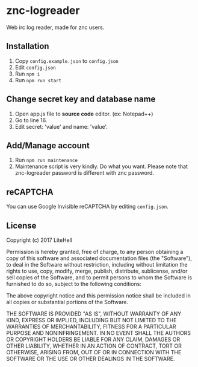 # znc-logreader
Web irc log reader, made for znc users.

## Installation
1. Copy `config.example.json` to `config.json`
1. Edit `config.json`
1. Run `npm i`
1. Run `npm run start`

## Change secret key and database name
1. Open app.js file to **source code** editor. (ex: Notepad++)
1. Go to line 16.
1. Edit secret: 'value' and name: 'value'.

## Add/Manage account
1. Run `npm run maintenance`
1. Maintenance script is very kindly. Do what you want.
Please note that znc-logreader password is different with znc password.

## reCAPTCHA
You can use Google Invisible reCAPTCHA by editing `config.json`.

## License
Copyright (c) 2017 LiteHell

Permission is hereby granted, free of charge, to any person obtaining a copy
of this software and associated documentation files (the "Software"), to deal
in the Software without restriction, including without limitation the rights
to use, copy, modify, merge, publish, distribute, sublicense, and/or sell
copies of the Software, and to permit persons to whom the Software is
furnished to do so, subject to the following conditions:

The above copyright notice and this permission notice shall be included in all
copies or substantial portions of the Software.

THE SOFTWARE IS PROVIDED "AS IS", WITHOUT WARRANTY OF ANY KIND, EXPRESS OR
IMPLIED, INCLUDING BUT NOT LIMITED TO THE WARRANTIES OF MERCHANTABILITY,
FITNESS FOR A PARTICULAR PURPOSE AND NONINFRINGEMENT. IN NO EVENT SHALL THE
AUTHORS OR COPYRIGHT HOLDERS BE LIABLE FOR ANY CLAIM, DAMAGES OR OTHER
LIABILITY, WHETHER IN AN ACTION OF CONTRACT, TORT OR OTHERWISE, ARISING FROM,
OUT OF OR IN CONNECTION WITH THE SOFTWARE OR THE USE OR OTHER DEALINGS IN THE
SOFTWARE.
